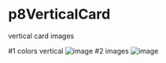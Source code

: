 # p8VerticalCard
vertical card images

#1 colors vertical
![image](https://github.com/user-attachments/assets/c552402e-3196-4417-9f11-c3c070325411)
#2 images
![image](https://github.com/user-attachments/assets/cbbda7cf-8d6b-4adb-983b-e3cf3078db0b)

